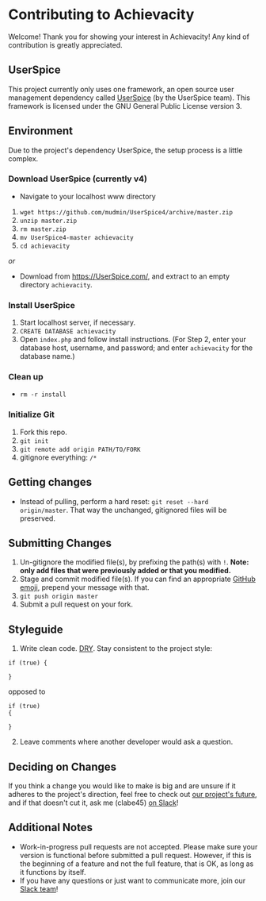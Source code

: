 # Contributing to Achievacity
Welcome! Thank you for showing your interest in Achievacity! Any kind of contribution is greatly appreciated.

## UserSpice
This project currently only uses one framework, an open source user management dependency called [UserSpice](https://userspice.com) (by the UserSpice team). This framework is licensed under the GNU General Public License version 3.

## Environment
Due to the project's dependency UserSpice, the setup process is a little complex.

### Download UserSpice (currently v4)
- Navigate to your localhost www directory

1. `wget https://github.com/mudmin/UserSpice4/archive/master.zip`
2. `unzip master.zip`
3. `rm master.zip`
4. `mv UserSpice4-master achievacity`
5. `cd achievacity`

*or*

- Download from https://UserSpice.com/, and extract to an empty directory `achievacity`.

### Install UserSpice
1. Start localhost server, if necessary.
2. `CREATE DATABASE achievacity`
3. Open `index.php` and follow install instructions. (For Step 2, enter your database host, username, and password; and enter `achievacity` for the database name.)

### Clean up
- `rm -r install`

### Initialize Git
1. Fork this repo.
2. `git init`
3. `git remote add origin PATH/TO/FORK`
4. gitignore everything: `/*`

## Getting changes
- Instead of pulling, perform a hard reset: `git reset --hard origin/master`. That way the unchanged, gitignored files will be preserved.

## Submitting Changes
1. Un-gitignore the modified file(s), by prefixing the path(s) with `!`. **Note: only add files that were previously added or that you modified.**
2. Stage and commit modified file(s). If you can find an appropriate [GitHub emoji](https://gitmoji.carloscuesta.me), prepend your message with that.
3. `git push origin master`
4. Submit a pull request on your fork.

## Styleguide
1. Write clean code. [DRY](https://en.wikipedia.org/wiki/Don%27t_repeat_yourself). Stay consistent to the project style:
```
if (true) {

}
```

opposed to

```
if (true)
{

}
```

2. Leave comments where another developer would ask a question.

## Deciding on Changes
If you think a change you would like to make is big and are unsure if it adheres to the project's direction, feel free to check out [our project's future](.future), and if that doesn't cut it, ask me (clabe45) [on Slack][slack]!

## Additional Notes
- Work-in-progress pull requests are not accepted. Please make sure your version is functional before submitted a pull request. However, if this is the beginning of a feature and not the full feature, that is OK, as long as it functions by itself.
- If you have any questions or just want to communicate more, join our [Slack team][slack]!

[slack]: https://join.slack.com/t/achievacity/shared_invite/enQtNDEyNjM2ODQ3OTIxLWVlOTYxOGNiODAwOWJmNGI3MDFlOWZlZWI5MGMxZTZjYmM4NGMzMmQyMzFjMWUzMGNkYzE0MmEyNjM3ZmQxMjA

